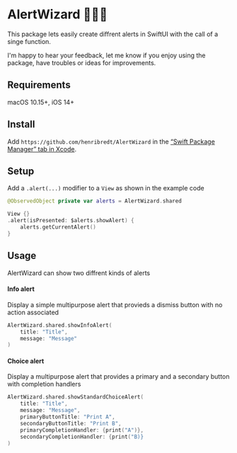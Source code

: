 # AlertWizard 🧙🏻‍♂️

This package lets easily create diffrent alerts in SwiftUI with the call of a singe function.

I'm happy to hear your feedback, let me know if you enjoy using the package, have troubles or ideas for improvements. 

## Requirements

macOS 10.15+, iOS 14+

## Install

Add `https://github.com/henribredt/AlertWizard` in the [“Swift Package Manager” tab in Xcode](https://developer.apple.com/documentation/xcode/adding_package_dependencies_to_your_app).

## Setup
Add a `.alert(...)` modifier to a `View` as shown in the example code
```swift
@ObservedObject private var alerts = AlertWizard.shared

View {}
.alert(isPresented: $alerts.showAlert) {
    alerts.getCurrentAlert()
}
```

## Usage
AlertWizard can show two diffrent kinds of alerts

#### Info alert
Display a simple multipurpose alert that provieds a dismiss button with no action associated
```swift
AlertWizard.shared.showInfoAlert(
    title: "Title",
    message: "Message"
)
```

#### Choice alert
Display a multipurpose alert that provides a primary and a secondary button with completion handlers
```swift
AlertWizard.shared.showStandardChoiceAlert(
    title: "Title",
    message: "Message",
    primaryButtonTitle: "Print A",
    secondaryButtonTitle: "Print B",
    primaryCompletionHandler: {print("A")},
    secondaryCompletionHandler: {print("B)}
)
```
